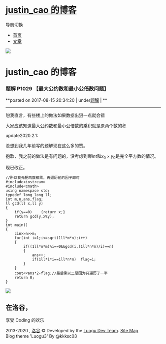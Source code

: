 #  [justin_cao 的博客](.)

导航切换

  * [首页](.)
  * [文章](.)

![](https://cdn.luogu.com.cn/upload/usericon/46396.png)

# justin_cao 的博客

###  题解 P1029 【最大公约数和最小公倍数问题】

**posted on 2017-08-15 20:34:20 | under[题解](.#type=题解) | **

* * *

恕我直言，有些楼上的做法如果数据出狠一点就会错

大家应该知道最大公约数和最小公倍数的乘积就是原两个数的积

update2020.2.1:

没想到我几年前写的题解现在这么多的赞。

抱歉，我之前的做法是有问题的，没考虑到爆$int$和$x_0\times y_0$是完全平方数的情况。

现已改正。

    
    
    //所以我先把两数相乘，再遍历他的因子即可
    #include<iostream>
    #include<cmath>
    using namespace std;
    typedef long long ll;
    int m,n,ans,flag;
    ll gcd(ll x,ll y)
    {
        if(y==0)    {return x;}
        return gcd(y,x%y);
    }
    int main()
    {
        cin>>n>>m;
        for(int i=1;i<=sqrt(1ll*m*n);i++)
        {
            if((1ll*n*m)%i==0&&gcd(i,(1ll*n*m)/i)==n)
            {
                ans++;
                if(1ll*i*i==1ll*n*m)  flag=1;
            }
        }
        cout<<ans*2-flag;//最后乘以二是因为只遍历了一半
        return 0;
    }

  

![](//cdn.luogu.com.cn/images/logo_white_3.png)

## 在洛谷，  
享受 Coding 的欢乐

2013-2020 , [洛谷](https://www.luogu.com.cn) © Developed by the [Luogu Dev Team](https://github.com/luogu-dev). [Site Map](_sitemap)   
Blog theme 'Luogu3' By @kkksc03


